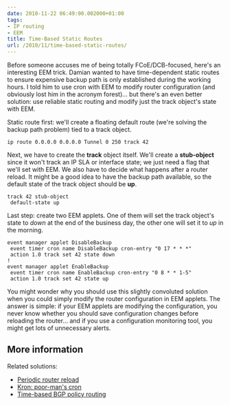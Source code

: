 ```yaml
---
date: 2010-11-22 06:49:00.002000+01:00
tags:
- IP routing
- EEM
title: Time-Based Static Routes
url: /2010/11/time-based-static-routes/
---
```

Before someone accuses me of being totally FCoE/DCB-focused, here's an interesting EEM trick. Damian wanted to have time-dependent static routes to ensure expensive backup path is only established during the working hours. I told him to use cron with EEM to modify router configuration (and obviously lost him in the acronym forest)\... but there's an even better solution: use reliable static routing and modify just the track object's state with EEM.
<!--more-->
Static route first: we'll create a floating default route (we're solving the backup path problem) tied to a track object.

``` {.code}
ip route 0.0.0.0 0.0.0.0 Tunnel 0 250 track 42
```

Next, we have to create the **track** object itself. We'll create a **stub-object** since it won't track an IP SLA or interface state; we just need a flag that we'll set with EEM. We also have to decide what happens after a router reload. It might be a good idea to have the backup path available, so the default state of the track object should be **up**.

``` {.code}
track 42 stub-object
 default-state up
```

Last step: create two EEM applets. One of them will set the track object's state to *down* at the end of the business day, the other one will set it to *up* in the morning.

``` {.code}
event manager applet DisableBackup
 event timer cron name DisableBackup cron-entry "0 17 * * *"
 action 1.0 track set 42 state down
!
event manager applet EnableBackup
 event timer cron name EnableBackup cron-entry "0 8 * * 1-5"
 action 1.0 track set 42 state up
```

You might wonder why you should use this slightly convoluted solution when you could simply modify the router configuration in EEM applets. The answer is simple: if your EEM applets are modifying the configuration, you never know whether you should save configuration changes before reloading the router... and if you use a configuration monitoring tool, you might get lots of unnecessary alerts.

## More information

Related solutions:

-   [Periodic router reload](/2006/10/periodic-router-reload/)
-   [Kron: poor-man\'s cron](/2007/11/kron-poor-man-cron/)
-   [Time-based BGP policy routing](/2008/02/time-based-bgp-policy-routing/)
